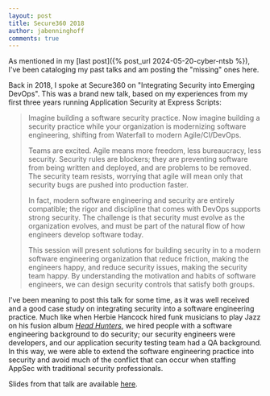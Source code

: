 ```yaml
---
layout: post
title: Secure360 2018
author: jabenninghoff
comments: true
---
```

As mentioned in my [last post]({% post_url 2024-05-20-cyber-ntsb %}), I've been cataloging my past talks and am posting the "missing" ones here.

Back in 2018, I spoke at Secure360 on "Integrating Security into Emerging DevOps". This was a brand new talk, based on my experiences from my first three years running Application Security at Express Scripts:

> Imagine building a software security practice. Now imagine building a security practice while your organization is modernizing software engineering, shifting from Waterfall to modern Agile/CI/DevOps.
>
> Teams are excited. Agile means more freedom, less bureaucracy, less security. Security rules are blockers; they are preventing software from being written and deployed, and are problems to be removed. The security team resists, worrying that agile will mean only that security bugs are pushed into production faster.
>
> In fact, modern software engineering and security are entirely compatible; the rigor and discipline that comes with DevOps supports strong security. The challenge is that security must evolve as the organization evolves, and must be part of the natural flow of how engineers develop software today.
>
> This session will present solutions for building security in to a modern software engineering organization that reduce friction, making the engineers happy, and reduce security issues, making the security team happy. By understanding the motivation and habits of software engineers, we can design security controls that satisfy both groups.

I've been meaning to post this talk for some time, as it was well received and a good case study on integrating security into a software engineering practice. Much like when Herbie Hancock hired funk musicians to play Jazz on his fusion album [*Head Hunters*](https://en.wikipedia.org/wiki/Head_Hunters), we hired people with a software engineering background to do security; our security engineers were developers, and our application security testing team had a QA background. In this way, we were able to extend the software engineering practice into security and avoid much of the conflict that can occur when staffing AppSec with traditional security professionals.

Slides from that talk are available [here](/assets/security-devops-benninghoff-secure360-2018.pdf).
